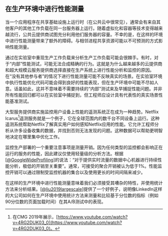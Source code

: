 ## 在生产环境中进行性能测量

当一个应用程序在共享基础设施上运行时（在公共云中很常见），通常会有来自其他客户的其他工作负载在同一台服务器上运行。随着虚拟化和容器等技术变得越来越流行，公共云提供商试图充分利用他们服务器的容量。不幸的是，在这样的环境中进行性能测量带来了额外的障碍。与相邻进程共享资源可能以不可预测的方式影响性能测量。

通过在实验室中重现生产工作负载来分析生产工作负载可能会很棘手。有时，对于“内部”性能测试，可能无法合成精确的行为。这就是为什么越来越多的云提供商和超大规模云服务提供商选择直接在生产系统上进行性能分析和监控的原因。在“没有其他参与者”的情况下进行性能测量可能不反映真实的场景。在实验室环境中执行性能优化代码可能会得到良好的性能表现，但在生产环境中可能不尽如人意。话虽如此，这并不意味着不需要持续的“内部”测试来及早捕捉性能问题。并非所有性能回归都可以在实验室中捕捉到，但工程师应设计具有代表性的真实场景性能基准测试。

大型服务提供商实施监控用户设备上性能的遥测系统正在成为一种趋势。Netflix Icarus[^1]遥测服务就是一个例子，它在全球范围内的数千台不同设备上运行。这种遥测系统帮助Netflix了解真实用户如何感知Netflix应用的性能。它允许工程师分析从许多设备收集的数据，并找到否则无法发现的问题。这种数据可以帮助更明智地决定在哪里集中优化工作。

监控生产部署的一个重要注意事项是测量开销。因为任何类型的监控都会影响正在运行的服务的性能，因此建议仅使用轻量级的分析方法。根据[[@GoogleWideProfiling](../References.md#GoogleWideProfiling)]的说法：“对于提供实时流量的数据中心机器进行持续性能分析，极低的开销至关重要”。通常，可接受的聚合开销被认为低于1%。性能监控开销可以通过限制受监控机器的集合以及使用更长的时间间隔来减少。

在这样的生产环境中进行性能测量意味着我们必须接受其嘈杂的特性，并使用统计方法来分析结果。[[@liu2019largescale](../References.md#liu2019largescale)]提供了一个好例子，说明像LinkedIn这样的大公司如何在生产环境中使用统计方法来测量和比较基于分位数的指标（例如90分位数的页面加载时间）在其A/B测试中的表现。

[^1]: 在CMG 2019年展示，[https://www.youtube.com/watch?v=4RG2DUK03_0](https://www.youtube.com/watch?v=4RG2DUK03_0)。
